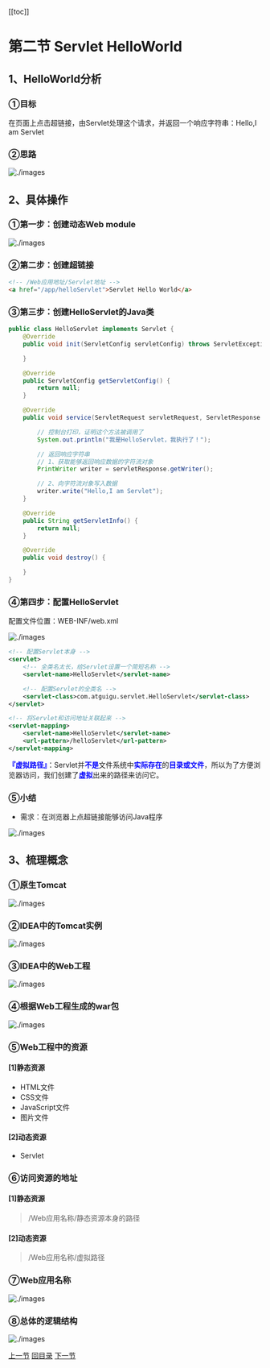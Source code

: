 [[toc]]

# 第二节 Servlet HelloWorld

## 1、HelloWorld分析

### ①目标

在页面上点击超链接，由Servlet处理这个请求，并返回一个响应字符串：Hello,I am Servlet

### ②思路

![./images](./images/img006.png)

## 2、具体操作

### ①第一步：创建动态Web module

![./images](./images/img007.png)

### ②第二步：创建超链接

```html
<!-- /Web应用地址/Servlet地址 -->
<a href="/app/helloServlet">Servlet Hello World</a>
```

### ③第三步：创建HelloServlet的Java类

```java
public class HelloServlet implements Servlet {
    @Override
    public void init(ServletConfig servletConfig) throws ServletException {

    }

    @Override
    public ServletConfig getServletConfig() {
        return null;
    }

    @Override
    public void service(ServletRequest servletRequest, ServletResponse servletResponse) throws ServletException, IOException {

        // 控制台打印，证明这个方法被调用了
        System.out.println("我是HelloServlet，我执行了！");

        // 返回响应字符串
        // 1、获取能够返回响应数据的字符流对象
        PrintWriter writer = servletResponse.getWriter();

        // 2、向字符流对象写入数据
        writer.write("Hello,I am Servlet");
    }

    @Override
    public String getServletInfo() {
        return null;
    }

    @Override
    public void destroy() {

    }
}
```



### ④第四步：配置HelloServlet

配置文件位置：WEB-INF/web.xml

![./images](./images/img008.png)

```xml
<!-- 配置Servlet本身 -->
<servlet>
    <!-- 全类名太长，给Servlet设置一个简短名称 -->
    <servlet-name>HelloServlet</servlet-name>

    <!-- 配置Servlet的全类名 -->
    <servlet-class>com.atguigu.servlet.HelloServlet</servlet-class>
</servlet>

<!-- 将Servlet和访问地址关联起来 -->
<servlet-mapping>
    <servlet-name>HelloServlet</servlet-name>
    <url-pattern>/helloServlet</url-pattern>
</servlet-mapping>
```

<span style="color:blue;font-weight:bold;">『虚拟路径』</span>：Servlet并<span style="color:blue;font-weight:bold;">不是</span>文件系统中<span style="color:blue;font-weight:bold;">实际存在</span>的<span style="color:blue;font-weight:bold;">目录或文件</span>，所以为了方便浏览器访问，我们创建了<span style="color:blue;font-weight:bold;">虚拟</span>出来的路径来访问它。

### ⑤小结

- 需求：在浏览器上点超链接能够访问Java程序

![./images](./images/img009.png)

## 3、梳理概念

### ①原生Tomcat

![./images](./images/img010.png)

### ②IDEA中的Tomcat实例

![./images](./images/img011.png)

### ③IDEA中的Web工程

![./images](./images/img012.png)

### ④根据Web工程生成的war包

![./images](./images/img013.png)

### ⑤Web工程中的资源

#### [1]静态资源

- HTML文件
- CSS文件
- JavaScript文件
- 图片文件

#### [2]动态资源

- Servlet

### ⑥访问资源的地址

#### [1]静态资源

> /Web应用名称/静态资源本身的路径

#### [2]动态资源

> /Web应用名称/虚拟路径

### ⑦Web应用名称

![./images](./images/img014.png)

### ⑧总体的逻辑结构

![./images](./images/img015.png)

[上一节](verse01.html) [回目录](index.html) [下一节](verse03.html)